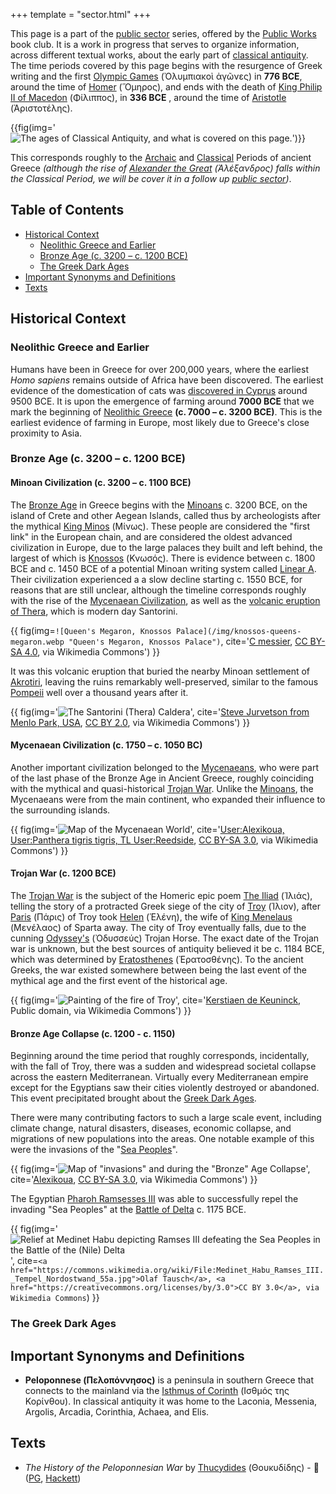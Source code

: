 +++
template = "sector.html"
+++

This page is a part of the [public sector](/#public-sectors) series, offered by the [Public Works](/) book club.
It is a work in progress that serves to organize information, across different textual works, about the early part of [classical antiquity](https://en.wikipedia.org/wiki/Classical_antiquity).
The time periods covered by this page begins with the resurgence of Greek writing and the first [Olympic Games](https://en.wikipedia.org/wiki/Ancient_Olympic_Games) (Ὀλυμπιακοὶ ἀγῶνες) in __776 BCE__, around the time of [Homer](https://en.wikipedia.org/wiki/Homer) (Ὅμηρος), and ends with the death of [King Philip II of Macedon](https://en.wikipedia.org/wiki/Philip_II_of_Macedon) (Φίλιππος), in __336 BCE__ , around the time of [Aristotle](https://en.wikipedia.org/wiki/Aristotle) (Ἀριστοτέλης).

{{fig(img='![The ages of Classical Antiquity, and what is covered on this page.](/illo/classical-antiquity-diagram_attic.webp "The ages of Classical Antiquity, and what is covered on this page.")')}}

This corresponds roughly to the [Archaic](https://en.wikipedia.org/wiki/Archaic_Greece) and [Classical](https://en.wikipedia.org/wiki/Classical_Greece) Periods of ancient Greece _(although the rise of [Alexander the Great](https://en.wikipedia.org/wiki/Alexander_the_Great) (Ἀλέξανδρος) falls within the Classical Period, we will be cover it in a follow up [public sector](/#public-sectors))_.

<h2>Table of Contents</h2>

<!-- TOC -->
- [Historical Context](#historical-context)
  - [Neolithic Greece and Earlier](#neolithic-greece-and-earlier)
  - [Bronze Age (c. 3200 – c. 1200 BCE)](#bronze-age-c-3200-c-1200-bce)
  - [The Greek Dark Ages](#the-greek-dark-ages)
- [Important Synonyms and Definitions](#important-synonyms-and-definitions)
- [Texts](#texts)
<!-- /TOC -->


## Historical Context

### Neolithic Greece and Earlier

Humans have been in Greece for over 200,000 years, where the earliest *Homo sapiens* remains outside of Africa have been discovered. The earliest evidence of the domestication of cats was [discovered in Cyprus](https://en.wikipedia.org/wiki/Domestication_of_the_cat#Archaeological_evidence) around 9500 BCE. It is upon the emergence of farming around __7000 BCE__ that we mark the beginning of [Neolithic Greece](https://en.wikipedia.org/wiki/Neolithic_Greece) __(c. 7000 – c. 3200 BCE)__. This is the earliest evidence of farming in Europe, most likely due to Greece's close proximity to Asia.

### Bronze Age (c. 3200 – c. 1200 BCE)

#### Minoan Civilization (c. 3200 – c. 1100 BCE)

The [Bronze Age](https://en.wikipedia.org/wiki/Bronze_Age) in Greece begins with the [Minoans](https://en.wikipedia.org/wiki/Minoan_civilization) c. 3200 BCE, on the island of Crete and other Aegean Islands, called thus by archeologists after the mythical [King Minos](https://en.wikipedia.org/wiki/Minos) (Μίνως). These people are considered the "first link" in the European chain, and are considered the oldest advanced civilization in Europe, due to the large palaces they built and left behind, the largest of which is [Knossos](https://en.wikipedia.org/wiki/Knossos) (Κνωσός). There is evidence between c. 1800 BCE and c. 1450 BCE of a potential Minoan writing system called [Linear A](https://en.wikipedia.org/wiki/Linear_A). Their civilization experienced a a slow decline starting c. 1550 BCE, for reasons that are still unclear, although the timeline corresponds roughly with the rise of the [Mycenaean Civilization](#mycenaean-civilization-c-1750-c-1050-bc), as well as the [volcanic eruption of Thera](https://en.wikipedia.org/wiki/Minoan_eruption), which is modern day Santorini.

{{
  fig(img=`![Queen's Megaron, Knossos Palace](/img/knossos-queens-megaron.webp "Queen's Megaron, Knossos Palace")`, cite='<a href="https://commons.wikimedia.org/wiki/File:%CE%9C%CE%AD%CE%B3%CE%B1%CF%81%CE%BF_%CE%92%CE%B1%CF%83%CE%AF%CE%BB%CE%B9%CF%83%CF%83%CE%B1%CF%82_0600.jpg">C messier</a>, <a href="https://creativecommons.org/licenses/by-sa/4.0">CC BY-SA 4.0</a>, via Wikimedia Commons')
}}

It was this volcanic eruption that buried the nearby Minoan settlement of [Akrotiri](https://en.wikipedia.org/wiki/Akrotiri_(prehistoric_city)), leaving the ruins remarkably well-preserved, similar to the famous [Pompeii](https://en.wikipedia.org/wiki/Pompeii) well over a thousand years after it.

{{
  fig(img='![The Santorini (Thera) Caldera](/img/santorini-caldera.jpg "The Santorini (Thera) Caldera")', cite='<a href="https://commons.wikimedia.org/wiki/File:The_Santorini_Caldera.jpg">Steve Jurvetson from Menlo Park, USA</a>, <a href="https://creativecommons.org/licenses/by/2.0">CC BY 2.0</a>, via Wikimedia Commons')
}}

#### Mycenaean Civilization (c. 1750 – c. 1050 BC)

Another important civilization belonged to the [Mycenaeans](https://en.wikipedia.org/wiki/Mycenaean_Greece), who were part of the last phase of the Bronze Age in Ancient Greece, roughly coinciding with the mythical and quasi-historical [Trojan War](#trojan-war-c-1200-bce). Unlike the [Minoans](#minoan-civilization-c-3200-c-1100-bce), the Mycenaeans were from the main continent, who expanded their influence to the surrounding islands.

{{
  fig(img='![Map of the Mycenaean World](/img/maps/Mycenaean_World_en.webp "The Mycenaean World c. 1400 - c. 1100 BCE")',
  cite='<a href="https://commons.wikimedia.org/wiki/File:Mycenaean_World_en.png">User:Alexikoua, User:Panthera tigris tigris, TL User:Reedside</a>, <a href="https://creativecommons.org/licenses/by-sa/3.0">CC BY-SA 3.0</a>, via Wikimedia Commons')
}}

#### Trojan War (c. 1200 BCE)

The [Trojan War](https://en.wikipedia.org/wiki/Trojan_War) is the subject of the Homeric epic poem [The Iliad](https://en.wikipedia.org/wiki/Iliad) (Ἰλιάς), telling the story of a protracted Greek siege of the city of [Troy](https://en.wikipedia.org/wiki/Troy) (Ίλιον), after [Paris](https://en.wikipedia.org/wiki/Paris_(mythology)) (Πάρις) of Troy took [Helen](https://en.wikipedia.org/wiki/Helen_of_Troy) (Ἑλένη), the wife of [King Menelaus](https://en.wikipedia.org/wiki/Menelaus) (Μενέλαος) of Sparta away. The city of Troy eventually falls, due to the cunning [Odyssey's](https://en.wikipedia.org/wiki/Odysseus) (Ὀδυσσεύς) Trojan Horse. The exact date of the Trojan war is unknown, but the best sources of antiquity believed it be c. 1184 BCE, which was determined by [Eratosthenes](https://en.wikipedia.org/wiki/Eratosthenes) (Ἐρατοσθένης). To the ancient Greeks, the war existed somewhere between being the last event of the mythical age and the first event of the historical age.

{{
  fig(img='![Painting of the fire of Troy](/img/Keuninck_(Coninck)_Kerstiaen_de_-_Fire_of_Troy@0.5x.webp "_Fire of Troy_ by Kerstiaen de Keuninck, second half of 16th century")',
  cite='<a href="https://commons.wikimedia.org/wiki/File:Keuninck_(Coninck)_Kerstiaen_de_-_Fire_of_Troy.jpeg">Kerstiaen de Keuninck</a>, Public domain, via Wikimedia Commons')
}}

#### Bronze Age Collapse (c. 1200 - c. 1150)

Beginning around the time period that roughly corresponds, incidentally, with the fall of Troy, there was a sudden and widespread societal collapse across the eastern Mediterranean. Virtually every Mediterranean empire except for the Egyptians saw their cities violently destroyed or abandoned. This event precipitated brought about the [Greek Dark Ages](#the-greek-dark-ages).

There were many contributing factors to such a large scale event, including climate change, natural disasters, diseases, economic collapse, and migrations of new populations into the areas. One notable example of this were the invasions of the "[Sea Peoples](https://en.wikipedia.org/wiki/Sea_Peoples)".

{{
  fig(img='![Map of "invasions" and during the "Bronze" Age Collapse](/img/bronze-age-end.webp "Invasions and migrations during the Bronze Age Collapse")',
  cite='<a href="https://commons.wikimedia.org/wiki/File:Bronze_Age_End.svg">Alexikoua</a>, <a href="https://creativecommons.org/licenses/by-sa/3.0">CC BY-SA 3.0</a>, via Wikimedia Commons')
}}

The Egyptian [Pharoh Ramsesses III](https://en.wikipedia.org/wiki/Ramesses_III) was able to successfully repel the invading "Sea Peoples" at the [Battle of Delta](https://en.wikipedia.org/wiki/Battle_of_the_Delta) c. 1175 BCE.

{{
  fig(img='![Relief at Medinet Habu depicting Ramses III defeating the Sea Peoples in the Battle of the (Nile) Delta](/img/ramsesses-III-victory-battle-of-delta_relief.webp "Relief at Medinet Habu depicting Ramses III defeating the Sea Peoples in the Battle of the (Nile) Delta")', cite=`<a href="https://commons.wikimedia.org/wiki/File:Medinet_Habu_Ramses_III._Tempel_Nordostwand_55a.jpg">Olaf Tausch</a>, <a href="https://creativecommons.org/licenses/by/3.0">CC BY 3.0</a>, via Wikimedia Commons`)
}}

<!-- {{
  fig(img='![](img/ramsesses-III-victory-battle-of-delta_outline.webp "Wall relief at Medinet Habu depicting Ramses III defeating the Sea Peoples in the Battle of the (Nile) Delta")', cite='<a href="https://commons.wikimedia.org/wiki/File:Medinet_Habu_Ramses_III._Tempel_Nordostwand_Abzeichnung_01.jpg">Unknown artistUnknown artist in pay of Ramesses III</a>, Public domain, via Wikimedia Commons')
}} -->

### The Greek Dark Ages


## Important Synonyms and Definitions

- __Peloponnese (Πελοπόννησος)__ is a peninsula in southern Greece that connects to the mainland via the [Isthmus of Corinth](https://en.wikipedia.org/wiki/Isthmus_of_Corinth) (Ισθμός της Κορίνθου). In classical antiquity it was home to the Laconia, Messenia, Argolis, Arcadia, Corinthia, Achaea, and Elis.

## Texts

* _The History of the Peloponnesian War_ by [Thucydides](https://en.wikipedia.org/wiki/Thucydides) (Θουκυδίδης) - 🔗 ([PG](https://www.gutenberg.org/ebooks/7142), [Hackett](https://hackettpublishing.com/the-peloponnesian-war))